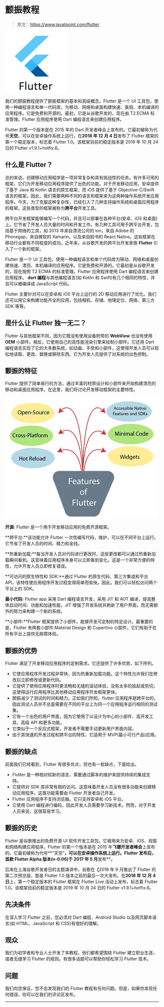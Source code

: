 # 颤振教程

> 原文：<https://www.javatpoint.com/flutter>

![Flutter Tutorial](img/382b219245ea7e1453e5b12fb3d11e91.png)

我们的颤振教程提供了颤振框架的基本和高级概念。Flutter 是一个 UI 工具包，使用一种编程语言和单一代码库，为移动、网络和桌面构建快速、美观、本机编译的应用程序。它是免费和开源的。最初，它是从谷歌开发的，现在由 T2 ECMA 标准管理。Flutter 应用程序使用 Dart 编程语言来创建应用程序。

Flutter 的第一个版本是在 2015 年的 Dart 开发者峰会上宣布的。它最初被称为代号**天空**，可以在安卓操作系统上运行。在**2018 年 12 月 4 日**发布了 Flutter 框架的第一个稳定版本，标志着 Flutter 1.0。该框架目前的稳定版本是 2019 年 10 月 24 日的 Flutter v1.9.1+hotfix.6。

## 什么是 Flutter？

总的来说，创建移动应用程序是一项非常复杂和具有挑战性的任务。有许多可用的框架，它们为开发移动应用程序提供了出色的功能。对于开发移动应用，安卓提供了基于 Java 和 Kotlin 语言的原生框架，而 iOS 提供了基于 Objective-C/Swift 语言的框架。因此，我们需要两种不同的语言和框架来为这两种操作系统开发应用程序。今天，为了克服这种复杂性，已经引入了几种支持操作系统和桌面应用程序的框架。这些类型的框架被称为**跨平台**开发工具。

跨平台开发框架能够编写一个代码，并且可以部署在各种平台(安卓、iOS 和桌面)上。它节省了开发人员大量的时间和开发工作。有几种工具可用于跨平台开发，包括基于网络的工具，如 2013 年来自漂流公司的 ion，来自 Adobe 的 Phonegap，来自微软的 Xamarin，以及来自脸书的 React Native。这些框架在移动行业都有不同程度的成功。近年来，从谷歌开发的跨平台开发家族 **Flutter** 引入了一个新的框架。

Flutter 是一个 UI 工具包，使用一种编程语言和单个代码库为移动、网络和桌面创建快速、漂亮、本机编译的应用程序。它是免费和开源的。它最初是从谷歌开发的，现在按照 T2 ECMA 的标准管理。Flutter 应用程序使用 Dart 编程语言来创建应用程序。 **dart 编程**与其他编程语言(如 Kotlin 和 Swift)有几个相同的特性，并且可以被编译成 JavaScript 代码。

Flutter 主要针对可以在安卓和 iOS 平台上运行的 2D 移动应用进行了优化。我们还可以用它来构建功能齐全的应用，包括相机、存储、地理定位、网络、第三方 SDK 等等。

## 是什么让 Flutter 独一无二？

Flutter 与其他框架不同，因为它既没有使用设备附带的 **WebView** 也没有使用 **OEM** 小部件。相反，它使用自己的高性能渲染引擎来绘制小部件。它还用 Dart 编程语言实现了它的大多数系统，如动画、手势和小部件，这使得开发人员可以轻松地读取、更改、替换或移除东西。它为开发人员提供了对系统的出色控制。

## 颤振的特征

Flutter 提供了简单易行的方法，通过丰富的材质设计和小部件来开始构建漂亮的移动和桌面应用程序。在这里，我们将讨论开发移动框架的主要特性。

![Flutter Tutorial](img/6d7470aa91a5e38ddca4a0e71e024d7f.png)

**开源:** Flutter 是一个用于开发移动应用的免费开源框架。

**跨平台:**该功能允许 Flutter 一次性编写代码，维护，可以在不同平台上运行。它节省了开发人员的时间、精力和金钱。

**热重新加载:**每当开发人员对代码进行更改时，这些更改都可以通过热重新加载瞬间看到。这意味着应用程序本身可以立即看到变化。这是一个非常方便的特性，允许开发人员立即修复错误。

**可访问的原生特性和 SDK:**通过 Flutter 的原生代码、第三方集成和平台 API，该特性使应用程序开发过程变得简单而愉快。因此，我们可以轻松访问两个平台上的 SDK。

**最小代码:** Flutter app 采用 Dart 编程语言开发，采用 JIT 和 AOT 编译，提高整体启动时间、功能和加速性能。JIT 增强了开发系统并刷新了用户界面，而无需额外的努力来构建一个新的系统。

**小部件:**Flutter 框架提供了小部件，能够开发可定制的特定设计。最重要的是，Flutter 有两套小部件:Material Design 和 Cupertino 小部件，它们有助于在所有平台上提供无故障体验。

## 颤振的优势

Flutter 满足了开发移动应用程序的定制需求。它还提供了许多优势，如下所列。

*   它使应用程序开发过程非常快，因为热重新加载功能。这个特性允许我们在修改后立即修改或更新代码。
*   它提供了使用应用程序时更流畅和无缝的滚动体验，没有太多的挂起或剪切，这使得运行应用程序比其他移动应用程序开发框架更快。
*   颤振减少了测试的时间和精力。正如我们所知，flutter 应用程序是跨平台的，因此测试人员并不总是需要在不同的平台上为同一个应用程序运行相同的测试集。
*   它有一个出色的用户界面，因为它使用了以设计为中心的小部件、高开发工具、高级 API 和更多功能。
*   它类似于一个反应式框架，开发者不需要手动更新用户界面内容。
*   由于其快速的开发过程和跨平台的特性，它适用于 MVP(最小可行产品)应用。

## 颤振的缺点

前面我们已经看到，Flutter 有很多优点，但也有一些缺点，下面给出。

*   Flutter 是一种相对较新的语言，需要通过脚本的维护来提供持续的集成支持。
*   它提供对 SDK 库非常有限的访问。这意味着开发人员没有很多功能来创建移动应用程序。这类功能需要由 Flutter 开发者自己开发。
*   Flutter 应用程序不支持浏览器。它只支持安卓和 iOS 平台。
*   它使用 Dart 编程进行编码，因此开发人员需要学习新技术。然而，对于开发人员来说，这很容易学习。

## 颤振的历史

Flutter 是谷歌推出的免费开源 UI 软件开发工具包。它被用来为安卓、iOS、视窗和网络构建应用程序。Flutter 的第一个版本是在 2015 年**飞镖开发者峰会**上宣布的。它最初被称为代号**“天空”**，可以在安卓操作系统上运行。Flutter 发布后，首款 Flutter Alpha 版本(v-0.06)于 2017 年 5 月**发布**。

后来在上海谷歌开发者日的主题演讲中，谷歌在【2018 年 9 月推出了 Flutter 的第二次预览版，那是 Flutter 1.0 版本之前的最后一次大发布。在**2018 年 12 月 4 日**上，第一个稳定版本的 Flutter 框架在 Flutter Live 活动上发布，标志着 Flutter 1.0。该框架目前的稳定版本是 2019 年 10 月 24 日的 Flutter v1.9.1+hotfix.6。

## 先决条件

在深入学习 Flutter 之前，您必须对 Dart 编程、Android Studio 以及网页脚本语言(如 HTML、JavaScript 和 CSS)有很好的理解。

## 观众

我们为初学者和专业人士开发了本教程，他们都希望围绕 Flutter 建立职业生涯，或者无缝学习 Flutter 的规则。有很多话题可以帮助你轻松学习 Flutter 技术。

## 问题

我们向您保证，您不会发现我们的 Flutter 教程有任何问题。但是，如果你发现任何错误，你可以在我们的评论区发布。

* * *